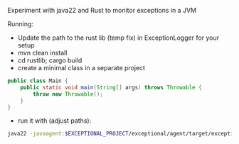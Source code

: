 Experiment with java22 and Rust to monitor exceptions in a JVM

Running:
* Update the path to the rust lib (temp fix) in ExceptionLogger for your setup
* mvn clean install
* cd rustlib; cargo build
* create a minimal class in a separate project
```java
public class Main {
    public static void main(String[] args) throws Throwable {
        throw new Throwable();
    }
}
```
* run it with (adjust paths): 
``` bash
java22 -javaagent:$EXCEPTIONAL_PROJECT/exceptional/agent/target/exceptional-agent-1.0-SNAPSHOT.jar --enable-preview -classpath $YOUR_CLASSPATH Main
```
